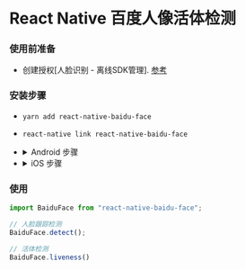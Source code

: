 # React Native 百度人像活体检测

### 使用前准备
- 创建授权[人脸识别 - 离线SDK管理]. [参考](https://ai.baidu.com/docs#/Face-Android-SDK/d4035af4)

### 安装步骤
- `yarn add react-native-baidu-face`
- `react-native link react-native-baidu-face`
- <details>
    <summary>Android 步骤</summary>

    - 修改包名(AndroidManifest.xml 的 package 和 android/app/build.gradle > android > defaultConfig > applicationId 填入创建授权时输入的 android 包名)
    - 在 android/gradle.properties 文件中配置
    ```profile
    ...
    BAIDU_FACE_SDK_LICENSE_ID="*license*"
    BAIDU_FACE_SDK_LICENSE_FILE_NAME="idl-license.face-android" # 可不配, 默认为 idl-license.face-android
    ...
    ```
    - 在 MainApplication.java 中添加
    ```java
    import com.baidu.idl.face.BaiduFace; /* 在顶部添加 */
    ...
    @Override
    public void onCreate() {
        super.onCreate();
        SoLoader.init(this, /* native exopackage */ false);
        BaiduFace.init(this); /* 在 onCreate 中添加 */
    }
    ```
    - 把 license 文件放入 android/app/src/main/assets 目录
  </details>
- <details>
    <summary>iOS 步骤</summary>

    - xcode打开项目, 在 Frameworks 文件右键 Add Files to "xxx", 在弹出的框中选择 ${项目根目录}/node_modules/react-native-baidu-face/ios/IDLFaceSDK.framework 文件, 点击 add 按钮
    - General/Embedded Binaries 下点击 + 号, 在弹窗中选中 Frameworks/IDLFaceSDK.framework, 点击 add 按钮
    - General/Linked Frameworks and Libraries 下点击 + 号, 选择 libc++.tbd, 点击 add 按钮
    - Build Settings/Search Paths/Framework Search Paths 添加 $(SRCROOT)/../node_modules/react-native-baidu-face/ios(选择recursive)
    - Build Settings/Search Paths/Library Search Paths 添加 $(inherited) 和 $(SRCROOT)/../node_modules/react-native-baidu-face/ios(选择recursive)
    - Build Phases/Copy Bundle Resources 下点击 + 号, 在弹框中点击 Add Other... 按钮, 在弹出的框中跳转到 ${项目根目录}/node_modules/react-native-baidu-face/ios/ 目录选择添加 com.baidu.idl.face.faceSDK.bundle 和 com.baidu.idl.face.model.bundle 文件
    - 把 license 文件的名称改为 idl-license.face-ios, 然后按照上一个步骤把该文件添加到 Build Phases/Copy Bundle Resources 中
    - 在 info.plist 中添加 NSCameraUsageDescription
    - 在 AppDelegate.m 中
    ```objective-c
    #import "BaiduFace.h" // 引入头文件

    - (BOOL)application:(UIApplication *)application didFinishLaunchingWithOptions:(NSDictionary *)launchOptions {
        [BaiduFace initSDK]; // 初始化人像SDK
    }

    ```
  </details>

### 使用
```javascript
import BaiduFace from "react-native-baidu-face";

// 人脸跟踪检测
BaiduFace.detect();

// 活体检测
BaiduFace.liveness()
```
